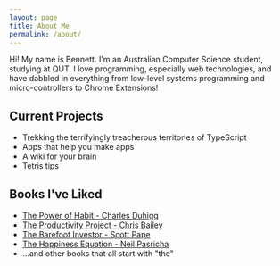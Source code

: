 ```yaml
---
layout: page
title: About Me
permalink: /about/
---
```


Hi! My name is Bennett. I'm an Australian Computer Science student, studying at QUT. I love programming, especially web technologies, and have dabbled in everything from low-level systems programming and micro-controllers to Chrome Extensions! 

## Current Projects
- Trekking the terrifyingly treacherous territories of TypeScript
- Apps that help you make apps
- A wiki for your brain
- Tetris tips

## Books I've Liked
- [The Power of Habit - Charles Duhigg](http://charlesduhigg.com/the-power-of-habit/)
- [The Productivity Project - Chris Bailey](https://alifeofproductivity.com/book/)
- [The Barefoot Investor - Scott Pape](https://barefootinvestor.com/)
- [The Happiness Equation - Neil Pasricha](https://www.goodreads.com/book/show/22571656-the-happiness-equation)
- ...and other books that all start with "the" 